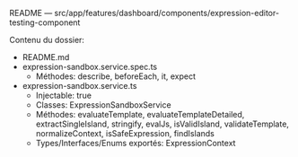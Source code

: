 README — src/app/features/dashboard/components/expression-editor-testing-component

Contenu du dossier:

- README.md
- expression-sandbox.service.spec.ts
  - Méthodes: describe, beforeEach, it, expect
- expression-sandbox.service.ts
  - Injectable: true
  - Classes: ExpressionSandboxService
  - Méthodes: evaluateTemplate, evaluateTemplateDetailed, extractSingleIsland, stringify, evalJs, isValidIsland, validateTemplate, normalizeContext, isSafeExpression, findIslands
  - Types/Interfaces/Enums exportés: ExpressionContext
